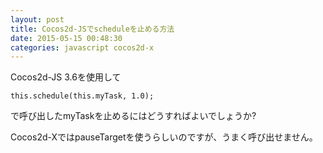 ```yaml
---
layout: post
title: Cocos2d-JSでscheduleを止める方法
date: 2015-05-15 00:48:30
categories: javascript cocos2d-x
---
```

<p>Cocos2d-JS 3.6を使用して</p>

<pre><code>this.schedule(this.myTask, 1.0);
</code></pre>

<p>で呼び出したmyTaskを止めるにはどうすればよいでしょうか?</p>

<p>Cocos2d-XではpauseTargetを使うらしいのですが、うまく呼び出せません。</p>
